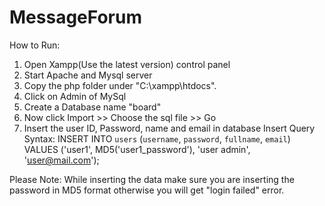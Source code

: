 # MessageForum

How to Run:

1. Open Xampp(Use the latest version) control panel
2. Start Apache and Mysql server
3. Copy the php folder under "C:\xampp\htdocs".
4. Click on Admin of MySql
5. Create a Database name "board"
6. Now click Import >> Choose the sql file >> Go
7. Insert the user ID, Password, name and email in database
    Insert Query Syntax: INSERT INTO `users` (`username`, `password`, `fullname`, `email`) VALUES ('user1', MD5('user1_password'), 'user admin', 'user@mail.com');

Please Note: While inserting the data make sure you are inserting the password in MD5 format otherwise you will get "login failed" error.
